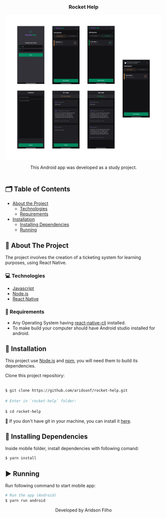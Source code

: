 <p align="center">
  <h3 align="center">Rocket Help</h3>

  <p align="center">
    <img src="layout.png" alt="License" />
  </p>

  <p align="center">
    This Android app was developed as a study project.
    <br />
    <br />
  </p>
</p>

<!-- TABLE OF CONTENTS -->
## 🗂 Table of Contents

* [About the Project](#book-about-the-project)
  * [Technologies](#computer-technologies)
  * [Requirements](#construction-requirements)
* [Installation](#bricks-installation)
  * [Installing Dependencies](#construction-installing-dependencies)
  * [Running](#arrow_forward-running)

## :book: About The Project


The project involves the creation of a ticketing system for learning purposes, using React Native.

### :computer: Technologies

* [Javascript](https://www.javascript.com/)
* [Node.js](https://nodejs.org/en/)
* [React Native](https://reactnative.dev/)

### :construction: Requirements
- Any Operating System having [react-native-cli](https://reactnative.dev/docs/environment-setup) installed.
- To make build your computer should have Android studio installed for android.

## :bricks: Installation

This project use [Node.js](https://nodejs.org/en/) and [npm](https://www.npmjs.com/), you will need them to build its dependencies.


Clone this project repository:
```bash

$ git clone https://github.com/aridsonf/rocket-help.git

# Enter in `rocket-help` folder:

$ cd rocket-help
```

🚨 If you don't have git in your machine, you can install it [here](https://git-scm.com/downloads).


## :construction: Installing Dependencies

Inside mobile folder, install dependencies with following comand:

```bash
$ yarn install
```


## :arrow_forward: Running

Run following command to start mobile app:

```bash
# Run the app (Android)
$ yarn run android
```

<p align="center">Developed by Aridson Filho</p>